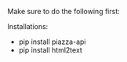 Make sure to do the following first:

Installations:
- pip install piazza-api
- pip install html2text
